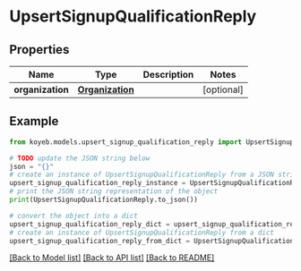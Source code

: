 # UpsertSignupQualificationReply


## Properties

Name | Type | Description | Notes
------------ | ------------- | ------------- | -------------
**organization** | [**Organization**](Organization.md) |  | [optional] 

## Example

```python
from koyeb.models.upsert_signup_qualification_reply import UpsertSignupQualificationReply

# TODO update the JSON string below
json = "{}"
# create an instance of UpsertSignupQualificationReply from a JSON string
upsert_signup_qualification_reply_instance = UpsertSignupQualificationReply.from_json(json)
# print the JSON string representation of the object
print(UpsertSignupQualificationReply.to_json())

# convert the object into a dict
upsert_signup_qualification_reply_dict = upsert_signup_qualification_reply_instance.to_dict()
# create an instance of UpsertSignupQualificationReply from a dict
upsert_signup_qualification_reply_from_dict = UpsertSignupQualificationReply.from_dict(upsert_signup_qualification_reply_dict)
```
[[Back to Model list]](../README.md#documentation-for-models) [[Back to API list]](../README.md#documentation-for-api-endpoints) [[Back to README]](../README.md)


